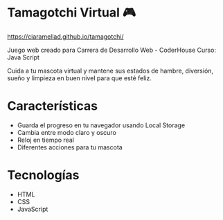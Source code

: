 # Tamagotchi Virtual 🎮
https://ciaramellad.github.io/tamagotchi/

Juego web creado para Carrera de Desarrollo Web - CoderHouse
Curso: Java Script

Cuida a tu mascota virtual y mantene sus estados de hambre, diversión, sueño y limpieza en buen nivel para que esté feliz.

# Características

- Guarda el progreso en tu navegador usando Local Storage
- Cambia entre modo claro y oscuro
- Reloj en tiempo real
- Diferentes acciones para tu mascota

# Tecnologías

- HTML  
- CSS  
- JavaScript  

